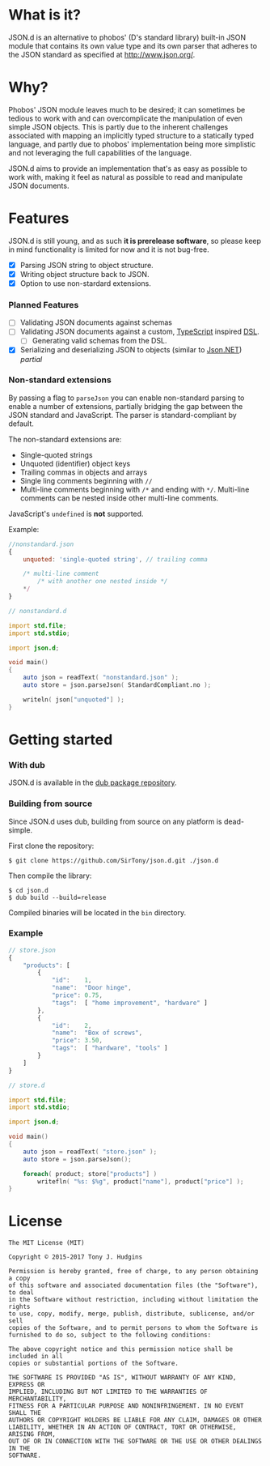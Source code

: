 What is it?
===========

JSON.d is an alternative to phobos' (D's standard library) built-in JSON module that contains its own value type and its own parser that adheres to the JSON standard as specified at http://www.json.org/.

Why?
====

Phobos' JSON module leaves much to be desired; it can sometimes be tedious to work with and can overcomplicate the manipulation of even simple JSON objects. This is partly due to the inherent challenges associated with mapping an implicitly typed structure to a statically typed language, and partly due to phobos' implementation being more simplistic and not leveraging the full capabilities of the language.

JSON.d aims to provide an implementation that's as easy as possible to work with, making it feel as natural as possible to read and manipulate JSON documents.

Features
========

JSON.d is still young, and as such **it is prerelease software**, so please keep in mind functionality is limited for now and it is not bug-free.

- [x] Parsing JSON string to object structure.
- [x] Writing object structure back to JSON.
- [x] Option to use non-stardard extensions.

### Planned Features

- [ ] Validating JSON documents against schemas
- [ ] Validating JSON documents against a custom, [TypeScript](http://www.typescriptlang.org/) inspired [DSL](https://en.wikipedia.org/wiki/Domain-specific_language).
  - [ ] Generating valid schemas from the DSL.
- [x] Serializing and deserializing JSON to objects (similar to [Json.NET](http://www.newtonsoft.com/json)) _partial_

### Non-standard extensions

By passing a flag to `parseJson` you can enable non-standard parsing to enable a number of extensions, partially bridging the gap between the JSON standard and JavaScript. The parser is standard-compliant by default.

The non-standard extensions are:

- Single-quoted strings
- Unquoted (identifier) object keys
- Trailing commas in objects and arrays
- Single ling comments beginning with `//`
- Multi-line comments beginning with `/*` and ending with `*/`. Multi-line comments can be nested inside other multi-line comments.

JavaScript's `undefined` is **not** supported.

Example:

```javascript
//nonstandard.json
{
    unquoted: 'single-quoted string', // trailing comma

    /* multi-line comment
        /* with another one nested inside */
    */
}
```

```D
// nonstandard.d

import std.file;
import std.stdio;

import json.d;

void main()
{
    auto json = readText( "nonstandard.json" );
    auto store = json.parseJson( StandardCompliant.no );

    writeln( json["unquoted"] );
}
```

Getting started
===============

### With dub

JSON.d is available in the [dub package repository](http://code.dlang.org/packages/json).

### Building from source

Since JSON.d uses dub, building from source on any platform is dead-simple.

First clone the repository:

    $ git clone https://github.com/SirTony/json.d.git ./json.d

Then compile the library:

    $ cd json.d
    $ dub build --build=release

Compiled binaries will be located in the `bin` directory.

### Example

``` javascript
// store.json
{
    "products": [
        {
            "id":    1,
            "name":  "Door hinge",
            "price": 0.75,
            "tags":  [ "home improvement", "hardware" ]
        },
        {
            "id":    2,
            "name":  "Box of screws",
            "price": 3.50,
            "tags":  [ "hardware", "tools" ]
        }
    ]
}
```

``` d
// store.d

import std.file;
import std.stdio;

import json.d;

void main()
{
    auto json = readText( "store.json" );
    auto store = json.parseJson();

    foreach( product; store["products"] )
        writefln( "%s: $%g", product["name"], product["price"] );
}
```

License
=======

```
The MIT License (MIT)

Copyright © 2015-2017 Tony J. Hudgins

Permission is hereby granted, free of charge, to any person obtaining a copy
of this software and associated documentation files (the "Software"), to deal
in the Software without restriction, including without limitation the rights
to use, copy, modify, merge, publish, distribute, sublicense, and/or sell
copies of the Software, and to permit persons to whom the Software is
furnished to do so, subject to the following conditions:

The above copyright notice and this permission notice shall be included in all
copies or substantial portions of the Software.

THE SOFTWARE IS PROVIDED "AS IS", WITHOUT WARRANTY OF ANY KIND, EXPRESS OR
IMPLIED, INCLUDING BUT NOT LIMITED TO THE WARRANTIES OF MERCHANTABILITY,
FITNESS FOR A PARTICULAR PURPOSE AND NONINFRINGEMENT. IN NO EVENT SHALL THE
AUTHORS OR COPYRIGHT HOLDERS BE LIABLE FOR ANY CLAIM, DAMAGES OR OTHER
LIABILITY, WHETHER IN AN ACTION OF CONTRACT, TORT OR OTHERWISE, ARISING FROM,
OUT OF OR IN CONNECTION WITH THE SOFTWARE OR THE USE OR OTHER DEALINGS IN THE
SOFTWARE.
```
